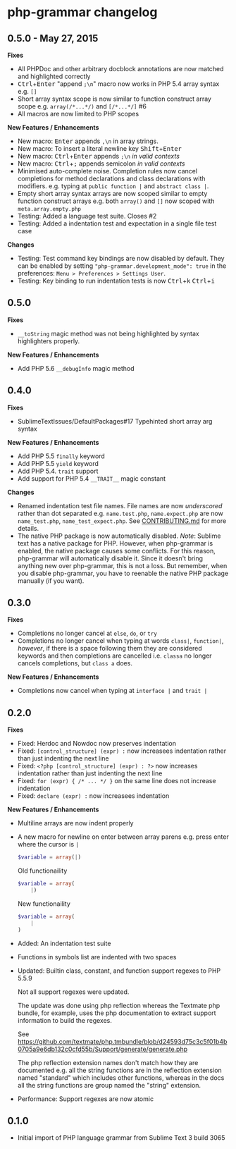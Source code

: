 # php-grammar changelog

## 0.5.0 - May 27, 2015

**Fixes**

* All PHPDoc and other arbitrary docblock annotations are now matched and highlighted correctly
* <kbd>Ctrl</kbd>+<kbd>Enter</kbd> "append `;\n`" macro now works in PHP 5.4 array syntax e.g. `[]`
* Short array syntax scope is now similar to function construct array scope e.g. `array(/*...*/)` and `[/*...*/]` #6
* All macros are now limited to PHP scopes

**New Features / Enhancements**

* New macro: <kbd>Enter</kbd> appends `,\n` in array strings.
* New macro: To insert a literal newline key <kbd>Shift</kbd>+<kbd>Enter</kbd>
* New macro: <kbd>Ctrl</kbd>+<kbd>Enter</kbd> appends `;\n` *in valid contexts*
* New macro: <kbd>Ctrl</kbd>+<kbd>;</kbd> appends semicolon *in valid contexts*
* Minimised auto-complete noise. Completion rules now cancel completions for method declarations and class declarations with modifiers. e.g. typing at `public function |` and `abstract class |`.
* Empty short array syntax arrays are now scoped similar to empty function construct arrays e.g. both `array()` and `[]` now scoped with `meta.array.empty.php`
* Testing: Added a language test suite. Closes #2
* Testing: Added a indentation test and expectation in a single file test case

**Changes**

* Testing: Test command key bindings are now disabled by default. They can be enabled by setting `"php-grammar.development_mode": true` in the preferences: `Menu > Preferences > Settings User`.
* Testing: Key binding to run indentation tests is now <kbd>Ctrl</kbd>+<kbd>k</kbd> <kbd>Ctrl</kbd>+<kbd>i</kbd>

## 0.5.0

**Fixes**

* `__toString` magic method was not being highlighted by syntax highlighters properly.

**New Features / Enhancements**

* Add PHP 5.6 `__debugInfo` magic method

## 0.4.0

**Fixes**

* SublimeTextIssues/DefaultPackages#17 Typehinted short array arg syntax

**New Features / Enhancements**

* Add PHP 5.5 `finally` keyword
* Add PHP 5.5 `yield` keyword
* Add PHP 5.4. `trait` support
* Add support for PHP 5.4 `__TRAIT__` magic constant

**Changes**

* Renamed indentation test file names. File names are now *underscored* rather than dot separated e.g. `name.test.php`, `name.expect.php` are now `name_test.php`, `name_test_expect.php`. See [CONTRIBUTING.md](CONTRIBUTING.md) for more details.
* The native PHP package is now automatically disabled. _Note_: Sublime text has a native package for PHP. However, when php-grammar is enabled, the native package causes some conflicts. For this reason, php-grammar will automatically disable it. Since it doesn't bring anything new over php-grammar, this is not a loss. But remember, when you disable php-grammar, you have to reenable the native PHP package manually (if you want).

## 0.3.0

**Fixes**

* Completions no longer cancel at `else`, `do`, or `try`
* Completions no longer cancel when typing at words `class|`, `function|`, *however*, if there is a space following them they are considered keywords and then completions are cancelled i.e. `classa` no longer cancels completions, but `class a` does.

**New Features / Enhancements**

* Completions now cancel when typing at `interface |` and `trait |`

## 0.2.0

**Fixes**

* Fixed: Herdoc and Nowdoc now preserves indentation
* Fixed: `[control_structure] (expr) :` now increasees indentation rather than just indenting the next line
* Fixed: `<?php [control_structure] (expr) : ?>` now increases indentation rather than just indenting the next line
* Fixed: `for (expr) { /* ... */ }` on the same line does not increase indentation
* Fixed: `declare (expr) :` now increasees indentation

**New Features / Enhancements**

* Multiline arrays are now indent properly
* A new macro for newline on enter between array parens e.g. press enter where the cursor is `|`

    ```php
    $variable = array(|)
    ```

    Old functionaility

    ```php
    $variable = array(
        |)
    ```

    New functionaility

    ```php
    $variable = array(
        |
    )
    ```

* Added: An indentation test suite
* Functions in symbols list are indented with two spaces
* Updated: Builtin class, constant, and function support regexes to PHP 5.5.9

  Not all support regexes were updated.

  The update was done using php reflection whereas the Textmate php
  bundle, for example, uses the php documentation to extract support information
  to build the regexes.

  See https://github.com/textmate/php.tmbundle/blob/d24593d75c3c5f01b4b0705a9e6db132c0cfd55b/Support/generate/generate.php

  The php reflection extension names don't match how they are documented e.g.
  all the string functions are in the reflection extension named "standard"
  which includes other functions, whereas in the docs all the string functions
  are group named the "string" extension.
  
* Performance: Support regexes are now atomic

## 0.1.0

* Initial import of PHP language grammar from Sublime Text 3 build 3065
